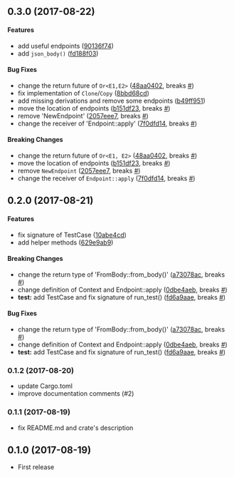 <a name="0.3.0"></a>
## 0.3.0 (2017-08-22)

#### Features
*   add useful endpoints ([90136f74](https://github.com/ubnt-intrepid/finchers/commit/90136f74281507bf001124f9a7f040566973f591))
*   add `json_body()` ([fd188f03](https://github.com/ubnt-intrepid/finchers/commit/fd188f038bee1484835e8ae06bb52602991ee41e))

#### Bug Fixes

*   change the return future of `Or<E1,E2>` ([48aa0402](https://github.com/ubnt-intrepid/finchers/commit/48aa0402282138e5883214e293bcbecfc8aa0334), breaks [#](https://github.com/ubnt-intrepid/finchers/issues/))
*   fix implementation of `Clone`/`Copy` ([8bbd68cd](https://github.com/ubnt-intrepid/finchers/commit/8bbd68cd52e573951c89fb478f697d7b34fc825c))
*   add missing derivations and remove some endpoints ([b49ff951](https://github.com/ubnt-intrepid/finchers/commit/b49ff95162c8218ab94378fae31dfce91364689b))
*   move the location of endpoints ([b151df23](https://github.com/ubnt-intrepid/finchers/commit/b151df233fb16fdea92f2fb85b12a0ce23711e57), breaks [#](https://github.com/ubnt-intrepid/finchers/issues/))
*   remove 'NewEndpoint' ([2057eee7](https://github.com/ubnt-intrepid/finchers/commit/2057eee74d1dd1f844e88f5dcbb2fdb6b1d99e20), breaks [#](https://github.com/ubnt-intrepid/finchers/issues/))
*   change the receiver of 'Endpoint::apply' ([7f0dfd14](https://github.com/ubnt-intrepid/finchers/commit/7f0dfd147afa12dcf3c181aca057b5c9d7274ec3), breaks [#](https://github.com/ubnt-intrepid/finchers/issues/))

#### Breaking Changes

*   change the return future of `Or<E1, E2>` ([48aa0402](https://github.com/ubnt-intrepid/finchers/commit/48aa0402282138e5883214e293bcbecfc8aa0334), breaks [#](https://github.com/ubnt-intrepid/finchers/issues/))
*   move the location of endpoints ([b151df23](https://github.com/ubnt-intrepid/finchers/commit/b151df233fb16fdea92f2fb85b12a0ce23711e57), breaks [#](https://github.com/ubnt-intrepid/finchers/issues/))
*   remove `NewEndpoint` ([2057eee7](https://github.com/ubnt-intrepid/finchers/commit/2057eee74d1dd1f844e88f5dcbb2fdb6b1d99e20), breaks [#](https://github.com/ubnt-intrepid/finchers/issues/))
*   change the receiver of `Endpoint::apply` ([7f0dfd14](https://github.com/ubnt-intrepid/finchers/commit/7f0dfd147afa12dcf3c181aca057b5c9d7274ec3), breaks [#](https://github.com/ubnt-intrepid/finchers/issues/))



<a name="0.2.0"></a>
## 0.2.0  (2017-08-21)


#### Features

*   fix signature of TestCase ([10abe4cd](https://github.com/ubnt-intrepid/finchers/commit/10abe4cdbc01eff63f3ef8fc11771a57c995a356))
*   add helper methods ([629e9ab9](https://github.com/ubnt-intrepid/finchers/commit/629e9ab926e0a72ac84062b5d28c46bc68cefa82))

#### Breaking Changes

*   change the return type of 'FromBody::from_body()' ([a73078ac](https://github.com/ubnt-intrepid/finchers/commit/a73078acb203e5815fb41c3a5aa145900482b56f), breaks [#](https://github.com/ubnt-intrepid/finchers/issues/))
*   change definition of Context and Endpoint::apply ([0dbe4aeb](https://github.com/ubnt-intrepid/finchers/commit/0dbe4aeb3eb58371257dcb03b930f34aaf6a49f9), breaks [#](https://github.com/ubnt-intrepid/finchers/issues/))
* **test:**  add TestCase and fix signature of run_test() ([fd6a9aae](https://github.com/ubnt-intrepid/finchers/commit/fd6a9aae4589697de99aa795173c138799732650), breaks [#](https://github.com/ubnt-intrepid/finchers/issues/))

#### Bug Fixes

*   change the return type of 'FromBody::from_body()' ([a73078ac](https://github.com/ubnt-intrepid/finchers/commit/a73078acb203e5815fb41c3a5aa145900482b56f), breaks [#](https://github.com/ubnt-intrepid/finchers/issues/))
*   change definition of Context and Endpoint::apply ([0dbe4aeb](https://github.com/ubnt-intrepid/finchers/commit/0dbe4aeb3eb58371257dcb03b930f34aaf6a49f9), breaks [#](https://github.com/ubnt-intrepid/finchers/issues/))
* **test:**  add TestCase and fix signature of run_test() ([fd6a9aae](https://github.com/ubnt-intrepid/finchers/commit/fd6a9aae4589697de99aa795173c138799732650), breaks [#](https://github.com/ubnt-intrepid/finchers/issues/))



<a name="0.1.2"></a>
### 0.1.2 (2017-08-20)
* update Cargo.toml
* improve documentation comments (#2)

<a name="0.1.1"></a>
### 0.1.1 (2017-08-19)
* fix README.md and crate's description

<a name="0.1.0"></a>
## 0.1.0 (2017-08-19)
* First release




